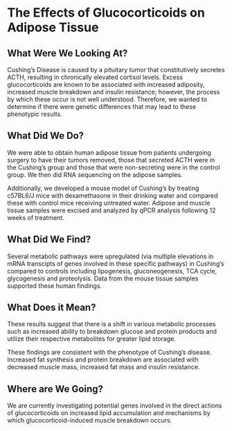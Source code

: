 The Effects of Glucocorticoids on Adipose Tissue
=================================================

What Were We Looking At?
--------------------------

Cushing’s Disease is caused by a pituitary tumor that constitutively secretes ACTH, resulting in chronically elevated cortisol levels. Excess glucocorticoids are known to be associated with increased adiposity, increased muscle breakdown and insulin resistance; however, the process by which these occur is not well understood. Therefore, we wanted to determine if there were genetic differences that may lead to these phenotypic results.  

What Did We Do?
-----------------

We were able to obtain human adipose tissue from patients undergoing surgery to have their tumors removed, those that secreted ACTH were in the Cushing’s group and those that were non-secreting were in the control group. We then did RNA sequencing on the adipose samples.

Additionally, we developed a mouse model of Cushing’s by treating c57BL6/J mice with dexamethasone in their drinking water and compared these with control mice receiving untreated water. Adipose and muscle tissue samples were excised and analyzed by qPCR analysis following 12 weeks of treatment.

What Did We Find?
-------------------

Several metabolic pathways were upregulated (via multiple elevations in mRNA transcipts of genes involved in these specific pathways) in Cushing’s compared to controls including lipogenesis, gluconeogenesis, TCA cycle, glycogenesis and proteolysis. Data from the mouse tissue samples supported these human findings.

What Does it Mean?
--------------------

These results suggest that there is a shift in various metabolic processes such as increased ability to breakdown glucose and protein products and utilize their respective metabolites for greater lipid storage. 

These findings are consistent with the phenotype of Cushing’s disease. Increased fat synthesis and protein breakdown are associated with decreased muscle mass, increased fat mass and insulin resistance.

Where are We Going?
--------------------

We are currently investigating potential genes involved in the direct actions of glucocorticoids on increased lipid accumulation and mechanisms by which glucocorticoid-induced muscle breakdown occurs.
